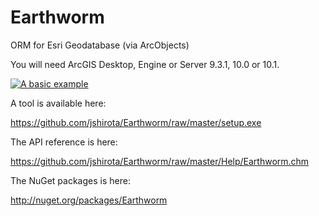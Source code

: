 Earthworm
=========

ORM for Esri Geodatabase (via ArcObjects)

You will need ArcGIS Desktop, Engine or Server 9.3.1, 10.0 or 10.1.

[![A basic example](https://raw.github.com/jshirota/Earthworm/master/Screenshots/image1.png "A basic example")](https://github.com/jshirota/Earthworm/raw/master/setup.exe)

A tool is available here:

https://github.com/jshirota/Earthworm/raw/master/setup.exe

The API reference is here:

https://github.com/jshirota/Earthworm/raw/master/Help/Earthworm.chm

The NuGet packages is here:

http://nuget.org/packages/Earthworm
